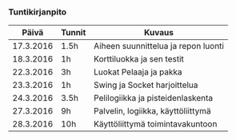 ### Tuntikirjanpito
Päivä | Tunnit | Kuvaus
--------------- | ----- | ------
17.3.2016 | 1.5h | Aiheen suunnittelua ja repon luonti
18.3.2016 | 1h | Korttiluokka ja sen testit
22.3.2016 | 3h | Luokat Pelaaja ja pakka
23.3.2016 | 1h | Swing ja Socket harjoittelua
24.3.2016 | 3.5h | Pelilogiikka ja pisteidenlaskenta
27.3.2016 | 9h | Palvelin, logiikka, käyttöliittymä
28.3.2016 | 10h | Käyttöliittymä toimintavakuntoon

